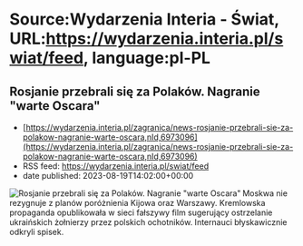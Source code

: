 # Source:Wydarzenia Interia - Świat, URL:https://wydarzenia.interia.pl/swiat/feed, language:pl-PL

## Rosjanie przebrali się za Polaków. Nagranie "warte Oscara"
 - [https://wydarzenia.interia.pl/zagranica/news-rosjanie-przebrali-sie-za-polakow-nagranie-warte-oscara,nId,6973096](https://wydarzenia.interia.pl/zagranica/news-rosjanie-przebrali-sie-za-polakow-nagranie-warte-oscara,nId,6973096)
 - RSS feed: https://wydarzenia.interia.pl/swiat/feed
 - date published: 2023-08-19T14:02:00+00:00

<p><a href="https://wydarzenia.interia.pl/zagranica/news-rosjanie-przebrali-sie-za-polakow-nagranie-warte-oscara,nId,6973096"><img align="left" alt="Rosjanie przebrali się za Polaków. Nagranie &quot;warte Oscara&quot;" src="https://i.iplsc.com/rosjanie-przebrali-sie-za-polakow-nagranie-warte-oscara/000HJZYU9OODT1PI-C321.jpg" /></a>Moskwa nie rezygnuje z planów poróżnienia Kijowa oraz Warszawy. Kremlowska propaganda opublikowała w sieci fałszywy film sugerujący ostrzelanie ukraińskich żołnierzy przez polskich ochotników. Internauci błyskawicznie odkryli spisek.</p><br clear="all" />

